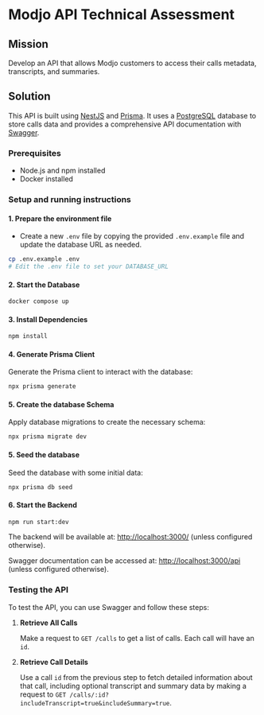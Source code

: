 # Modjo API Technical Assessment

## Mission

Develop an API that allows Modjo customers to access their calls metadata, transcripts, and summaries.

## Solution

This API is built using [NestJS](https://nestjs.com/) and [Prisma](https://www.prisma.io/). It uses a [PostgreSQL](https://www.postgresql.org/) database to store calls data and provides a comprehensive API documentation with [Swagger](https://docs.nestjs.com/openapi/introduction/).

### Prerequisites

- Node.js and npm installed
- Docker installed

### Setup and running instructions

#### 1. Prepare the environment file

- Create a new `.env` file by copying the provided `.env.example` file and update the database URL as needed.

```bash
cp .env.example .env
# Edit the .env file to set your DATABASE_URL
```

#### 2. Start the Database

```bash
docker compose up
```

#### 3. Install Dependencies

```bash
npm install
```

#### 4. Generate Prisma Client

Generate the Prisma client to interact with the database:

```bash
npx prisma generate
```

#### 5. Create the database Schema

Apply database migrations to create the necessary schema:

```bash
npx prisma migrate dev
```

#### 5. Seed the database

Seed the database with some initial data:

```bash
npx prisma db seed
```

#### 6. Start the Backend

```bash
npm run start:dev
```

The backend will be available at: [http://localhost:3000/](http://localhost:3000/) (unless configured otherwise).

Swagger documentation can be accessed at: [http://localhost:3000/api](http://localhost:3000/api) (unless configured otherwise).

### Testing the API

To test the API, you can use Swagger and follow these steps:

1. **Retrieve All Calls**

   Make a request to `GET /calls` to get a list of calls. Each call will have an `id`.

2. **Retrieve Call Details**

   Use a call `id` from the previous step to fetch detailed information about that call, including optional transcript and summary data by making a request to `GET /calls/:id?includeTranscript=true&includeSummary=true`.
